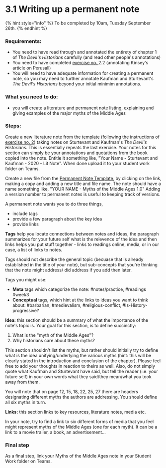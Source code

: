 # 3.1 Writing up a permanent note

{% hint style="info" %}
To be completed by 10am, Tuesday September 26th.
{% endhint %}

### Requirements:

* You need to have read through and annotated the entirety of chapter 1 of _The Devil's Historians_ carefully (and read other people's annotations)
* You need to have completed [exercise no. ](2.2-introduction-to-perusall.md)2.2 (annotating Kinsey's article on Perusall)
* You will need to have adequate information for creating a permanent note, so you may need to further annotate Kaufman and Sturtevant's _The Devil's Historians_ beyond your initial minimim annotations.

### What you need to do:

* you will create a literature and permanent note listing, explaining and giving examples of the major myths of the Middle Ages

### Steps:

Create a new literature note from the [template](https://docs.google.com/document/d/12hIYg2UJdfCBa9u8\_UlXf1cHlVRV2gmnn0HkWsnBuvU/edit?usp=sharing) (following the instructions of [exercise no. 2](2.2-introduction-to-perusall.md)) taking notes on Sturtevant and Kaufman's _The Devil's Historians._ This is essentially repeats the last exercise. Your notes for this section can simply be your annotations and quotations from the book copied into the note. Entitle it something like, "Your Name - Sturtevant and Kaufman - 2020 - Lit Note". When done upload it to your student work folder on Teams.&#x20;

Create a new file from the [Permanent Note Template](https://docs.google.com/document/d/173ChNMOCsM93-rLwuE4mda4fAdfW9854cgV2xS8igDM/edit?usp=sharing), by clicking on the link, making a copy and adding a new title and file name. The note should have a name something like, "YOUR NAME - Myths of the Middle Ages 1.0" Adding a version number to permanent notes is useful to keeping track of versions.&#x20;

A permanent note wants you to do three things,&#x20;

* include tags
* provide a few paragraph about the key idea
* provide links

**Tags** help you locate connections between notes and ideas, the paragraph summarizes for your future self what is the relevence of the idea and then links helps you put stuff together - links to readings online, media, or in our case, a list of links to notes.&#x20;

Tags should not describe the general topic (becuase that is already established in the title of your note), but sub-concepts that you're thinking that the note might address/ did address if you add then later.&#x20;

Tags you might use:

* **Meta** tags which categorize the note:  #notes/practice, #readings #week3
* **Conceptual** tags, which hint at the links to ideas you want to think about: #barbarian, #medievalism, #religious-conflict, #Is-History-progressive?

**Idea:** this section should be a summary of what the importance of the note's topic is. Your goal for this section, is to define succinctly:

1. What is the "myth of the Middle Ages"?
2. Why historians care about these myths?

This section shouldn't list the myths, but rather should initially try to define what is the idea unifying/underlying the various myths (hint: this will be clearly stated in the introduction and conclusion of the chapter). Please feel free to add your thoughts in reaction to theirs as well. Also, do not simply quote what Kaufman and Sturtevant have said, but tell the reader (i.e. your future self) in your own words what they said/they mean/what you took away from them.&#x20;

You will note that on page 12, 15, 18, 22, 25, 27 there are headers designating different myths the authors are addressing. You should define all six myths in turn.&#x20;

**Links:** this section links to key resources, literature notes, media etc.&#x20;

In your note, try to find a link to six different forms of media that you feel might represent myths of the Middle Ages (one for each myth). It can be a link to a movie trailer, a book, an advertisement...

### **Final step**

As a final step, link your Myths of the Middle Ages note in your Student Work folder on Teams.
